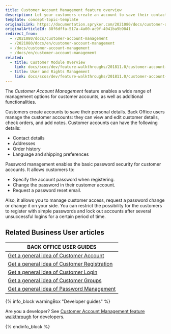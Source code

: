 ```yaml
---
title: Customer Account Management feature overview
description: Let your customers create an account to save their contact details, addresses, order history and preferences, such as language and shipping options.
template: concept-topic-template
originalLink: https://documentation.spryker.com/2021080/docs/customer-account-management
originalArticleId: 88f6dffa-517a-4a00-ac9f-4041ba9b9841
redirect_from:
  - /2021080/docs/customer-account-management
  - /2021080/docs/en/customer-account-management
  - /docs/customer-account-management
  - /docs/en/customer-account-management
related:
  - title: Customer Module Overview
    link: docs/scos/dev/feature-walkthroughs/201811.0/customer-account-management-feature-walkthrough/reference-information-customer-module-overview.html
  - title: User and Rights Management
    link: docs/scos/dev/feature-walkthroughs/201811.0/customer-account-management-feature-walkthrough/user-and-rights-overview.html
---
```


The *Customer Account Management* feature enables a wide range of management options for customer accounts, as well as additional functionalities.

Customers create accounts to save their personal details. Back Office users manage the customer accounts: they can view and edit customer details, check orders, and add notes.  Customer accounts can have the following details:

* Contact details
* Addresses
* Order history
* Language and shipping preferences

Password management enables the basic password security for customer accounts. It allows customers to:

* Specify the account password when registering.
* Change the password in their customer account.
* Request a password reset email.

Also, it allows you to manage customer access, request a password change or change it on your side. You can restrict the possibility for the customers to register with simple passwords and lock out accounts after several unsuccessful logins for a certain period of time.

## Related Business User articles

|BACK OFFICE USER GUIDES|
|---|
| [Get a general idea of Customer Account](/docs/scos/user/features/{{page.version}}/customer-account-management-feature-overview/customer-accounts-overview.html)  |
| [Get a general idea of Customer Registration](/docs/scos/user/features/{{page.version}}/customer-account-management-feature-overview/customer-registration-overview.html)   |
| [Get a general idea of Customer Login](/docs/scos/user/features/{{page.version}}/customer-account-management-feature-overview/customer-login-overview.html)  |
| [Get a general idea of Customer Groups](/docs/scos/user/features/{{page.version}}/customer-account-management-feature-overview/customer-groups-overview.html)   |
| [Get a general idea of Password Management](/docs/scos/user/features/{{page.version}}/customer-account-management-feature-overview/password-management-overview.html)  |

{% info_block warningBox "Developer guides" %}

Are you a developer? See [Customer Account Management feature walkthrough](/docs/scos/dev/feature-walkthroughs/{{page.version}}/customer-account-management-feature-walkthrough/customer-account-management-feature-walkthrough.html) for developers.

{% endinfo_block %}
